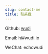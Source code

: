 ```yaml
---
slug: contact-me
title: 联系我
---
```


Github: [wudi](https://github.com/wudi)

Email: hi#wudi.io

WeChat: echowudi